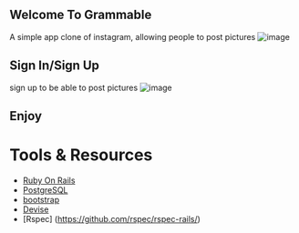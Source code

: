 ## Welcome To Grammable
A simple app clone of instagram, allowing people to post pictures
![image](https://user-images.githubusercontent.com/54120060/83338037-4383fa80-a28e-11ea-9914-0b222e0ef95e.png)

## Sign In/Sign Up
sign up to be able to post pictures
![image](https://user-images.githubusercontent.com/54120060/83338047-61e9f600-a28e-11ea-8a37-8ed648b2f272.png)

## Enjoy

# Tools & Resources
- [Ruby On Rails](https://rubyonrails.org/)
- [PostgreSQL](https://www.postgresql.org/)
- [bootstrap](https://getbootstrap.com/)
- [Devise](https://github.com/heartcombo/devise)
- [Rspec] (https://github.com/rspec/rspec-rails/)
